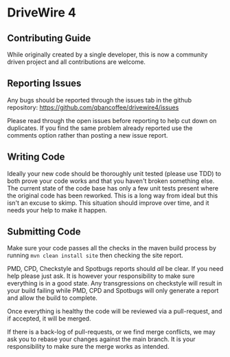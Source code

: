 # DriveWire 4 #

## Contributing Guide ##

While originally created by a single developer, this is now a community
driven project and all contributions are welcome.

## Reporting Issues ##

Any bugs should be reported through the issues tab in the github repository:
https://github.com/qbancoffee/drivewire4/issues

Please read through the open issues before reporting to help cut down on
duplicates. If you find the same problem already reported use the comments
option rather than posting a new issue report.

## Writing Code ##

Ideally your new code should be thoroughly unit tested (please use TDD)
to both prove your code works and that you haven't broken something else.
The current state of the code base has only a few unit tests present
where the original code has been reworked. This is a long way from ideal
but this isn't an excuse to skimp. This situation should improve over
time, and it needs your help to make it happen.

## Submitting Code ##

Make sure your code passes all the checks in the maven build process by
running `mvn clean install site` then checking the site report.

PMD, CPD, Checkstyle and Spotbugs reports should _all_ be clear. If you
need help please just ask. It is however your responsibility to make sure
everything is in a good state. Any transgressions on checkstyle will
result in your build failing while PMD, CPD and Spotbugs will only
generate a report and allow the build to complete.

Once everything is healthy the code will be reviewed via a pull-request,
and if accepted, it will be merged.

If there is a back-log of pull-requests, or we find merge conflicts, we
may ask you to rebase your changes against the main branch. It is your
responsibility to make sure the merge works as intended.
